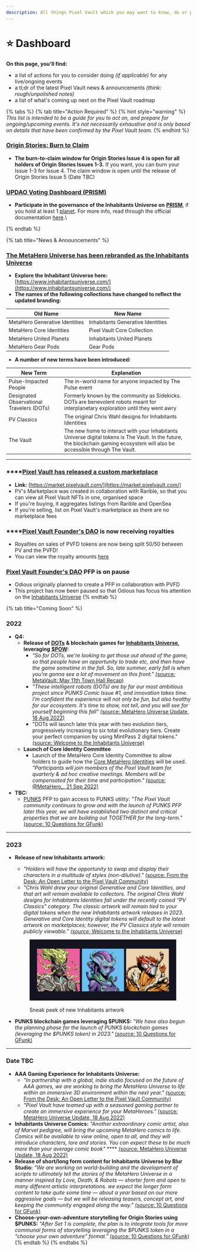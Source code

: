 ```yaml
---
description: All things Pixel Vault which you may want to know, do or prepare for.
---
```


# ⭐️ Dashboard

**On this page, you'll find:**

* a list of actions for you to consider doing _(if applicable)_ for any live/ongoing events
* a tl;dr of the latest Pixel Vault news & announcements _(think: rough/unpolished notes)_
* a list of what's coming up next on the Pixel Vault roadmap

{% tabs %}
{% tab title="Action Required" %}
{% hint style="warning" %}
_This list is intended to be a guide for you to act on, and prepare for ongoing/upcoming events. It's not necessarily exhaustive and is only based on details that have been confirmed by the Pixel Vault team._
{% endhint %}



### [Origin Stories: Burn to Claim](origin-stories.md)

* **The burn-to-claim window for Origin Stories Issue 4 is open for all holders of Origin Stories Issues 1-3.** If you want, you can burn your Issue 1-3 for Issue 4. The claim window is open until the release of Origin Stories Issue 5 (Date TBC)



### [UPDAO Voting Dashboard (PRISM)](PRISM.md)

* **Participate in the governance of the Inhabitants Universe on** [**PRISM**](https://updao.app/), if you hold at least 1 [planet](../learn/ecosystem/IU/planets.md). For more info, read through the official documentation [here](https://docs.updao.app/).\

{% endtab %}

{% tab title="News & Announcements" %}
### ****[**The MetaHero Universe has been rebranded as the Inhabitants Universe**](https://medium.com/@inhabitantsuniverse/welcome-to-the-inhabitants-universe-7f6ecde61f6)****

* **Explore the Inhabitant Universe here:** [https://www.inhabitantsuniverse.com/](https://www.inhabitantsuniverse.com/)
* **The names of the following collections have changed to reflect the updated branding:**

| Old Name                       | New Name                          |
| ------------------------------ | --------------------------------- |
| MetaHero Generative Identities | Inhabitants Generative Identities |
| MetaHero Core Identities       | Pixel Vault Core Collection       |
| MetaHero United Planets        | Inhabitants United Planets        |
| MetaHero Gear Pods             | Gear Pods                         |

* **A number of new terms have been introduced:**

| New Term                                  | Explanation                                                                                                                                                                    |
| ----------------------------------------- | ------------------------------------------------------------------------------------------------------------------------------------------------------------------------------ |
| Pulse-Impacted People                     | The in-world name for anyone impacted by The Pulse event                                                                                                                       |
| Designated Observational Travelers (DOTs) | Formerly known by the community as Sidekicks. DOTs are benevolent robots meant for interplanetary exploration until they went awry                                             |
| PV Classics                               | The original Chris Wahl designs for Inhabitants Identities                                                                                                                     |
| The Vault                                 | The new home to interact with your Inhabitants Universe digital tokens is The Vault. In the future, the blockchain gaming ecosystem will also be accessible through The Vault. |

****

### ****[**Pixel Vault has released a custom marketplace**](https://twitter.com/pixelvault\_/status/1567151840608796674)

* **Link:** [https://market.pixelvault.com/](https://market.pixelvault.com/)
* PV's Marketplace was created in collaboration with Rarible, so that you can view all Pixel Vault NFTs in one, organised space
* If you're buying, it aggregates listings from Rarible and OpenSea
* If you're selling, list on Pixel Vault's marketplace as there are no marketplace fees



### ****[**Pixel Vault Founder's DAO**](../learn/ecosystem/pvfd.md) **is now receiving royalties**

* Royalties on sales of PVFD tokens are now being split 50/50 between PV and the PVFD!
* You can view the royalty amounts [here](https://etherscan.io/address/0x580a96bc816c2324bdff5eb2a7e159ae7ee63022#internaltx)



### [Pixel Vault Founder's DAO](../learn/ecosystem/pvfd.md) PFP is on pause

* Odious originally planned to create a PFP in collaboration with PVFD
* This project has now been paused so that Odious has focus his attention on the [Inhabitants Universe](../learn/ecosystem/IU/)
{% endtab %}

{% tab title="Coming Soon" %}
### **2022**

* **Q4:**
  * **Release of** [**DOTs**](../learn/ecosystem/IU/DOTs.md) **& blockchain games for** [**Inhabitants Universe**](../learn/ecosystem/IU/)**, leveraging** [**$POW**](../learn/ecosystem/IU/POW.md)**:**&#x20;
    * _"So for DOTs, we're looking to get those out ahead of the game, so that people have an opportunity to trade etc, and then have the game sometime in the fall. So, late summer, early fall is when you're gonna see a lot of movement on this front."_ [(source: MetaVault: May 11th Town Hall Recap)](https://www.metavault.fm/p/metavault-may-11th-town-hall-recap#%C2%A7metahero-universe-game)
    * _"These intelligent robots (DOTs) are by far our most ambitious project since PUNKS Comic Issue #1, and innovation takes time. I'm confident the experience will not only be fun, but also healthy for our ecosystem. It's time to show, not tell, and you will see for yourself beginning this fall"_ [(source: MetaHero Universe Update, 18 Aug 2022)](https://twitter.com/MetaHero\_/status/1560374739784310785)
    * "DOTs will launch later this year with two evolution tiers, progressively increasing to six total evolutionary tiers. Create your perfect companion by using MintPass 2 digital tokens." [(source: Welcome to the Inhabitants Universe)](https://medium.com/@inhabitantsuniverse/welcome-to-the-inhabitants-universe-7f6ecde61f6)&#x20;
  * **Launch of Core Identity Committee**&#x20;
    * Launch of the MetaHero Core Identity Committee to allow holders to guide how the [Core MetaHero Identities](../learn/ecosystem/IU/identities.md#core-metahero-identities) will be used. _"Participants will join members of the Pixel Vault team for quarterly & ad hoc creative meetings. Members will be compensated for their time and participation."_ [(source: @MetaHero\_, 21 Sep 2022)](https://twitter.com/pixelvault\_/status/1572299586143666178)
* **TBC:**
  * [PUNKS](../learn/ecosystem/punks/) PFP to gain access to PUNKS utility: _"The Pixel Vault community continues to grow and with the launch of PUNKS PFP later this year, we will have established two distinct and critical properties that we are building out TOGETHER for the long-term."_  [(source: 10 Questions for GFunk)](https://medium.com/@pixelvault/10-questions-for-gfunk-d2a779a5971c)

****

### **2023**

*   **Release of new Inhabitants artwork:**&#x20;

    * _"Holders will have the opportunity to swap and display their characters in a multitude of styles (non-dilutive)."_ [(source: From the Desk: An Open Letter to the Pixel Vault Community)](https://medium.com/@pixelvault/from-the-desk-an-open-letter-to-the-pixel-vault-community-6e46256a8f08)
    * _"Chris Wahl drew your original Generative and Core Identities, and that art will remain available to collectors. The original Chris Wahl designs for Inhabitants Identities fall under the recently coined “PV Classics” category. The classic artwork will remain tied to your digital tokens when the new Inhabitants artwork releases in 2023. Generative and Core Identity digital tokens will default to the latest artwork on marketplaces; however, the PV Classics style will remain publicly viewable."_ [_(source:_ Welcome to the Inhabitants Universe)](https://medium.com/@inhabitantsuniverse/welcome-to-the-inhabitants-universe-7f6ecde61f6)

    <figure><img src="../.gitbook/assets/sneak peek - Inhabitants" alt=""><figcaption><p>Sneak peek of new Inhabitants artwork</p></figcaption></figure>
* **PUNKS blockchain games leveraging $PUNKS:** _"We have also begun the planning phase for the launch of PUNKS blockchain games (leveraging the $PUNKS token) in 2023."_ [(source: 10 Questions for GFunk)](https://medium.com/@pixelvault/10-questions-for-gfunk-d2a779a5971c)

****

### **Date TBC**

* **AAA Gaming Experience for Inhabitants Universe:**&#x20;
  * _"In partnership with a global, indie studio focused on the future of AAA games, we are working to bring the MetaHero Universe to life within an immersive 3D environment within the next year."_ [(source: From the Desk: An Open Letter to the Pixel Vault Community)](https://medium.com/@pixelvault/from-the-desk-an-open-letter-to-the-pixel-vault-community-6e46256a8f08)
  * _"Pixel Vault have teamed up with a seasoned gaming partner to create an immersive experience for your MetaHeroes."_ [(source: MetaHero Universe Update, 18 Aug 2022)](https://twitter.com/MetaHero\_/status/1560374739784310785)
* **Inhabitants Universe Comics:** _"Another extraordinary comic artist, also of Marvel pedigree, will bring the upcoming MetaHero comics to life. Comics will be available to view online, open to all, and they will introduce characters, lore and stories. You can expect these to be much more than your average comic book"_ **** [(source: MetaHero Universe Update, 18 Aug 2022)](https://twitter.com/MetaHero\_/status/1560374739784310785)
* **Release of short/long form content for Inhabitants Universe by Blur Studio:** _"We are working on world-building and the development of scripts to ultimately tell the stories of the MetaHero Universe in a manner inspired by Love, Death, & Robots — shorter form and open to many different artistic interpretations. we expect the longer form content to take quite some time — about a year based on our more aggressive goals — but we will be releasing teasers, concept art, and keeping the community engaged along the way."_ [(source: 10 Questions for GFunk)](https://medium.com/@pixelvault/10-questions-for-gfunk-d2a779a5971c)
* **Choose-your-own-adventure storytelling for Origin Stories using $PUNKS:** _"After Set 1 is complete, the plan is to integrate tools for more communal forms of storytelling leveraging the $PUNKS token in a “choose your own adventure” format."_ [(source: 10 Questions for GFunk)](https://medium.com/@pixelvault/10-questions-for-gfunk-d2a779a5971c)
{% endtab %}
{% endtabs %}

















